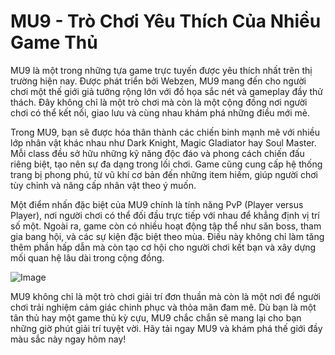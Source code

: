 # MU9 - Trò Chơi Yêu Thích Của Nhiều Game Thủ

MU9 là một trong những tựa game trực tuyến được yêu thích nhất trên thị trường hiện nay. Được phát triển bởi Webzen, MU9 mang đến cho người chơi một thế giới giả tưởng rộng lớn với đồ họa sắc nét và gameplay đầy thử thách. Đây không chỉ là một trò chơi mà còn là một cộng đồng nơi người chơi có thể kết nối, giao lưu và cùng nhau khám phá những điều mới mẻ.

Trong MU9, bạn sẽ được hóa thân thành các chiến binh mạnh mẽ với nhiều lớp nhân vật khác nhau như Dark Knight, Magic Gladiator hay Soul Master. Mỗi class đều sở hữu những kỹ năng độc đáo và phong cách chiến đấu riêng biệt, tạo nên sự đa dạng trong lối chơi. Game cũng cung cấp hệ thống trang bị phong phú, từ vũ khí cơ bản đến những item hiếm, giúp người chơi tùy chỉnh và nâng cấp nhân vật theo ý muốn.

Một điểm nhấn đặc biệt của MU9 chính là tính năng PvP (Player versus Player), nơi người chơi có thể đối đầu trực tiếp với nhau để khẳng định vị trí số một. Ngoài ra, game còn có nhiều hoạt động tập thể như săn boss, tham gia bang hội, và các sự kiện đặc biệt theo mùa. Điều này không chỉ làm tăng thêm phần hấp dẫn mà còn tạo cơ hội cho người chơi kết bạn và xây dựng mối quan hệ lâu dài trong cộng đồng.

![Image](https://github.com/user-attachments/assets/bd51ea9f-0666-407b-a7a7-98ead6de688c)

MU9 không chỉ là một trò chơi giải trí đơn thuần mà còn là một nơi để người chơi trải nghiệm cảm giác chinh phục và thỏa mãn đam mê. Dù bạn là một tân thủ hay một game thủ kỳ cựu, MU9 chắc chắn sẽ mang lại cho bạn những giờ phút giải trí tuyệt vời. Hãy tải ngay MU9 và khám phá thế giới đầy màu sắc này ngay hôm nay!